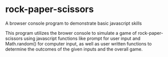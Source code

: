 # rock-paper-scissors

A browser console program to demonstrate basic javascript skills

This program utilizes the brower console to simulate a game of
rock-paper-scissors using javascript functions like prompt for user input
and Math.random() for computer input, as well as user written functions
to determine the outcomes of the given inputs and the overall game.